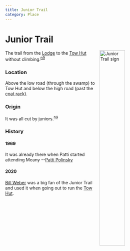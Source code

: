 ```yaml
---
title: Junior Trail
category: Place
---
```

# Junior Trail
<img src="/img/2020-Junior-Trail.jpeg" style="width: 40%;" alt="Junior Trail sign" align="right">

The trail from the [Lodge](Lodge) to the [Tow Hut](Tow-Hut) without climbing.<sup>[n9][]</sup>

### Location

Above the low road (through the swamp) to Tow Hut and below the high road (past the [coat rack](Coatrack)).

### Origin

It was all cut by juniors.<sup>[n9][]</sup>

### History

#### 1969

It was already there when Patti started attending Meany --[Patti Polinsky](Patti-Polinsky)

#### 2020

[Bill Weber](Bill-Weber) was a big fan of the Junior Trail and used it when going out to run the [Tow Hut](Tow-Hut).

[map]: Meany-Map
[n9]: Names-2009

